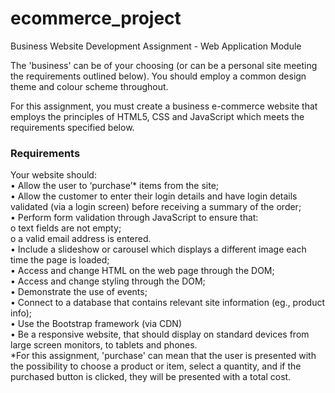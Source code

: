 # ecommerce_project
Business Website Development Assignment - Web Application Module

The 'business' can be of your choosing (or can be a personal site meeting the requirements
outlined below). You should employ a common design theme and colour scheme throughout. <br>

For this assignment, you must create a business e-commerce website that employs the principles of
HTML5, CSS and JavaScript which meets the requirements specified below. <br>

### Requirements
Your website should:<br>
• Allow the user to ‘purchase’* items from the site;<br>
• Allow the customer to enter their login details and have login details validated (via a login screen)
before receiving a summary of the order;<br>
• Perform form validation through JavaScript to ensure that:<br>
o text fields are not empty;<br>
o a valid email address is entered.<br>
• Include a slideshow or carousel which displays a different image each time the page is loaded;<br>
• Access and change HTML on the web page through the DOM;<br>
• Access and change styling through the DOM;<br>
• Demonstrate the use of events;<br>
• Connect to a database that contains relevant site information (eg., product
info);<br>
• Use the Bootstrap framework (via CDN)<br>
• Be a responsive website, that should display on standard devices from large screen monitors, to
tablets and phones.<br>
*For this assignment, 'purchase' can mean that the user is presented with the possibility to choose
a product or item, select a quantity, and if the purchased button is clicked, they will be presented
with a total cost.<br>
